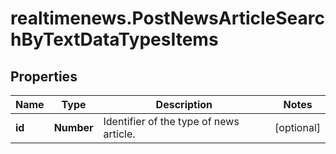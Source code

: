 # realtimenews.PostNewsArticleSearchByTextDataTypesItems

## Properties

Name | Type | Description | Notes
------------ | ------------- | ------------- | -------------
**id** | **Number** | Identifier of the type of news article. | [optional] 


